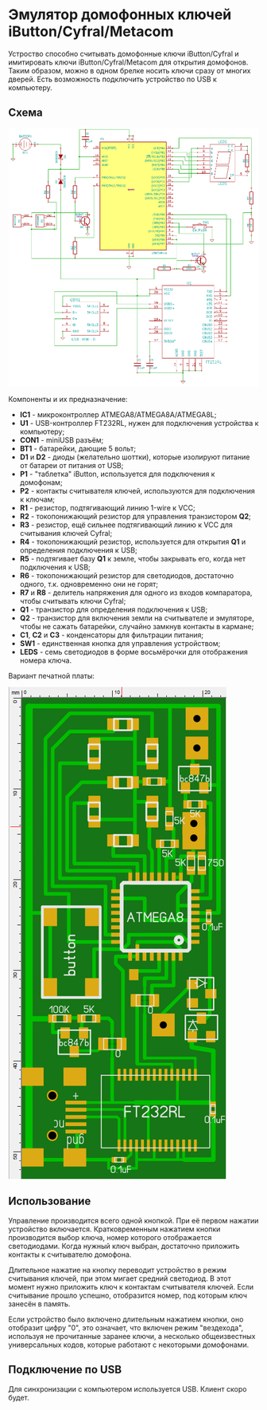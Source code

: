 Эмулятор домофонных ключей iButton/Cyfral/Metacom
=================================================

Устроство способно считывать домофонные ключи iButton/Cyfral и имитировать ключи iButton/Cyfral/Metacom для открытия домофонов. Таким образом, можно в одном брелке носить ключи сразу от многих дверей. Есть возможность подключить устройство по USB к компьютеру.

Схема
-----

![Schematic](ibutton_scm.png)

Компоненты и их предназначение:
* **IC1** - микроконтроллер ATMEGA8/ATMEGA8A/ATMEGA8L;
* **U1** - USB-контроллер FT232RL, нужен для подключения устройства к компьютеру;
* **CON1** - miniUSB разъём;
* **BT1** - батарейки, дающие 5 вольт;
* **D1** и **D2** - диоды (желательно шоттки), которые изолируют питание от батареи от питания от USB;
* **P1** - "таблетка" iButton, используется для подключения к домофонам;
* **P2** - контакты считывателя ключей, используются для подключения к ключам;
* **R1** - резистор, подтягивающий линию 1-wire к VCC;
* **R2** - токопонижающий резистор для управления транзистором **Q2**;
* **R3** - резистор, ещё сильнее подтягивающий линию к VCC для считывания ключей Cyfral;
* **R4** - токопонижающий резистор, используется для открытия **Q1** и определения подключения к USB;
* **R5** - подтягивает базу **Q1** к земле, чтобы закрывать его, когда нет подключения к USB;
* **R6** - токопонижающий резистор для светодиодов, достаточно одного, т.к. одновременно они не горят;
* **R7** и **R8** - делитель напряжения для одного из входов компаратора, чтобы считывать ключи Cyfral;
* **Q1** - транзистор для определения подключения к USB;
* **Q2** - транзистор для включения земли на считывателе и эмуляторе, чтобы не сажать батарейки, случайно замкнув контакты в кармане;
* **C1**, **C2** и **C3** - конденсаторы для фильтрации питания;
* **SW1** - единственная кнопка для управления устройством;
* **LEDS** - семь светодиодов в форме восьмёрочки для отображения номера ключа.

Вариант печатной платы:

![Board](ibutton_board.png)

Использование
-------------

Управление производится всего одной кнопкой. При её первом нажатии устройство включается. Кратковременным нажатием кнопки производится выбор ключа, номер которого отображается светодиодами. Когда нужный ключ выбран, достаточно приложить контакты к считывателю домофона.

Длительное нажатие на кнопку переводит устройство в режим считывания ключей, при этом мигает средний светодиод. В этот момент нужно приложить ключ к контактам считывателя ключей. Если считывание прошло успешно, отобразится номер, под которым ключ занесён в память.

Если устройство было включено длительным нажатием кнопки, оно отобразит цифру "0", это означает, что включен режим "вездехода", используя не прочитанные заранее ключи, а несколько общеизвестных универсальных кодов, которые работают с некоторыми домофонами.

Подключение по USB
------------------
Для синхронизации с компьютером используется USB. Клиент скоро будет.
